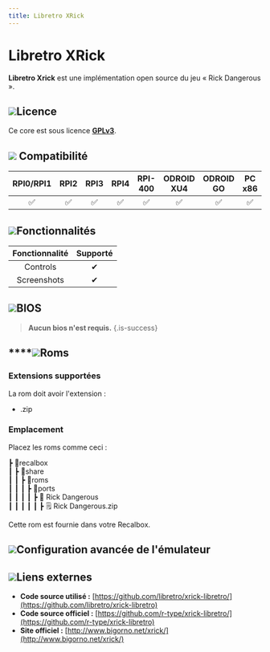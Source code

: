 ```yaml
---
title: Libretro XRick
---
```


# Libretro XRick

**Libretro Xrick** est une implémentation open source du jeu « Rick Dangerous ».

## ![](/migration-images/emulateurs/ports/rick-dangerous/gerald-g-parchment-background-or-border-5.svg)Licence

Ce core est sous licence [**GPLv3**](https://github.com/libretro/xrick-libretro/blob/master/README).

## ![](/migration-images/emulateurs/ports/rick-dangerous/compatibility.png) Compatibilité

| RPI0/RPI1 | RPI2 | RPI3 | RPI4 | RPI-400 | ODROID XU4 | ODROID GO | PC x86 | PC X86\_64 |
| :---: | :---: | :---: | :---: | :---: | :---: | :---: | :---: | :---: |
| ✅ | ✅ | ✅ | ✅ | ✅ | ✅ | ✅ | ✅ | ✅ |

## ![](/migration-images/emulateurs/ports/rick-dangerous/cogwheel-145804_640.png)Fonctionnalités

| Fonctionnalité | Supporté |
| :---: | :---: |
| Controls | ✔ |
| Screenshots | ✔ |

## ![](/migration-images/emulateurs/ports/rick-dangerous/tqfp32.svg)BIOS


>**Aucun bios n'est requis.**
{.is-success}

## \*\*\*\*![](/migration-images/emulateurs/ports/rick-dangerous/rom-30098_640.png)**Roms**

### **Extensions supportées**

La rom doit avoir l'extension :

* .zip

### **Emplacement**

Placez les roms comme ceci : 

┣ 📁recalbox  
┃ ┣ 📁share  
┃ ┃ ┣ 📁roms  
┃ ┃ ┃ ┣ 📁ports  
┃ ┃ ┃ ┃ ┣ 📁 Rick Dangerous  
┃ ┃ ┃ ┃ ┃ ┣ 🗒 Rick Dangerous.zip  

Cette rom est fournie dans votre Recalbox.

## ![](/migration-images/emulateurs/ports/rick-dangerous/hammer-28636_640.png)Configuration avancée de l'émulateur

###  <a id="options-du-core"></a>

## ![](/migration-images/emulateurs/ports/rick-dangerous/kisspng-web-development-world-wide-web-computer-icons-webs-world-wide-web-icon-png-5ab05c24477216.4540070115215073642927.png)**Liens externes**

* **Code source utilisé :** [https://github.com/libretro/xrick-libretro/](https://github.com/libretro/xrick-libretro)
* **Code source officiel :** [https://github.com/r-type/xrick-libretro/](https://github.com/r-type/xrick-libretro)
* **Site officiel :** [http://www.bigorno.net/xrick/](http://www.bigorno.net/xrick/)​

